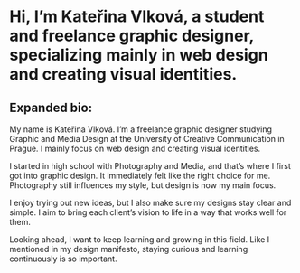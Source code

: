 # Hi, I’m Kateřina Vlková, a student and freelance graphic designer, specializing mainly in web design and creating visual identities.

## Expanded bio:

My name is Kateřina Vlková. I’m a freelance graphic designer studying Graphic and Media Design at the University of Creative Communication in Prague. I mainly focus on web design and creating visual identities.

I started in high school with Photography and Media, and that’s where I first got into graphic design. It immediately felt like the right choice for me. Photography still influences my style, but design is now my main focus.

I enjoy trying out new ideas, but I also make sure my designs stay clear and simple. I aim to bring each client’s vision to life in a way that works well for them.

Looking ahead, I want to keep learning and growing in this field. Like I mentioned in my design manifesto, staying curious and learning continuously is so important.